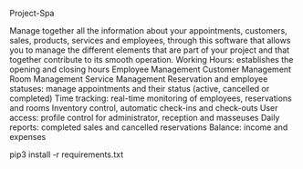 Project-Spa

Manage together all the information about your appointments, customers, sales, products, services and employees, through this software that allows you to manage the different elements that are part of your project and that together contribute to its smooth operation.
Working Hours: establishes the opening and closing hours
Employee Management
Customer Management
Room Management
Service Management
Reservation and employee statuses: manage appointments and their status (active, cancelled or completed)
Time tracking: real-time monitoring of employees, reservations and rooms
Inventory control, automatic check-ins and check-outs
User access: profile control for administrator, reception and masseuses
Daily reports: completed sales and cancelled reservations
Balance: income and expenses

pip3 install -r requirements.txt

